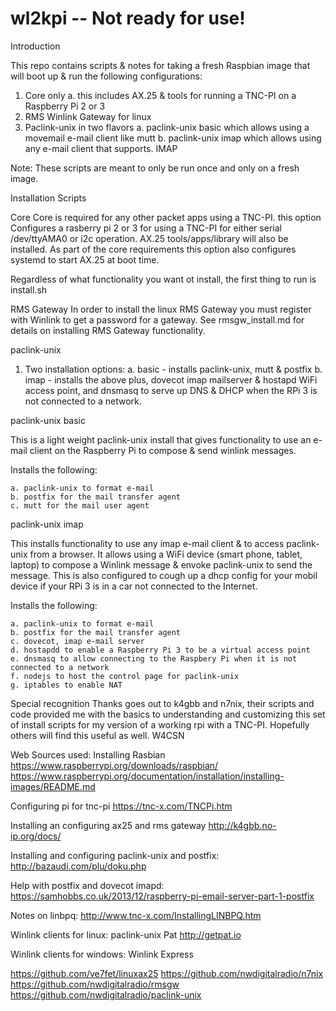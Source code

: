 # wl2kpi -- Not ready for use!

Introduction

This repo contains scripts & notes for taking a fresh Raspbian image that
will boot up & run the following configurations:

1. Core only
	a. this includes AX.25 & tools for running a TNC-PI on a Raspberry Pi 2 or 3
2. RMS Winlink Gateway for linux
3. Paclink-unix in two flavors
	a. paclink-unix basic which allows using a movemail e-mail client like mutt
	b. paclink-unix imap which allows using any e-mail client that supports. IMAP

Note: These scripts are meant to only be run once and only on a fresh image.

Installation Scripts

Core
Core is required for any other packet apps using a TNC-PI. this option Configures a 
rasberry pi 2 or 3 for using a TNC-PI for either serial /dev/ttyAMA0 or i2c operation.
AX.25 tools/apps/library will also be installed. As part of the core requirements this
option also configures systemd to start AX.25 at boot time.

Regardless of what functionality you want ot install, the first thing to run is install.sh 

RMS Gateway
In order to install the linux RMS Gateway you must register with Winlink to get a password
for a gateway.
See rmsgw_install.md for details on installing RMS Gateway functionality.

paclink-unix
1. Two installation options:
	a. basic - installs paclink-unix, mutt & postfix
	b. imap - installs the above plus, dovecot imap mailserver & hostapd WiFi access point,
       and dnsmasq to serve up DNS & DHCP when the RPi 3 is not connected to a network.
	
paclink-unix basic

This is a light weight paclink-unix install that gives functionality to use an e-mail client 
on the Raspberry Pi to compose & send winlink messages.

Installs the following:

	a. paclink-unix to format e-mail
	b. postfix for the mail transfer agent
	c. mutt for the mail user agent

paclink-unix imap

This installs functionality to use any imap e-mail client & to access paclink-unix from a browser.
It allows using a WiFi device (smart phone, tablet, laptop) to compose a Winlink message & envoke 
paclink-unix to send the message. This is also configured to cough up a dhcp config for your mobil 
device if your RPi 3 is in a car not connected to the Internet.

Installs the following:

	a. paclink-unix to format e-mail
	b. postfix for the mail transfer agent
	c. dovecot, imap e-mail server
	d. hostapdd to enable a Raspberry Pi 3 to be a virtual access point
	e. dnsmasq to allow connecting to the Raspbery Pi when it is not connected to a network
	f. nodejs to host the control page for paclink-unix
	g. iptables to enable NAT
	
Special recognition
Thanks goes out to k4gbb and n7nix, their scripts and code provided me with the basics to understanding 
and customizing this set of install scripts for my version of a working rpi with a TNC-PI. Hopefully others
will find this useful as well.
W4CSN

Web Sources used:
Installing Rasbian
https://www.raspberrypi.org/downloads/raspbian/
https://www.raspberrypi.org/documentation/installation/installing-images/README.md

Configuring pi for tnc-pi
https://tnc-x.com/TNCPi.htm

Installing an configuring ax25 and rms gateway
http://k4gbb.no-ip.org/docs/

Installing and configuring paclink-unix and postfix:
http://bazaudi.com/plu/doku.php

Help with postfix and dovecot imapd:
https://samhobbs.co.uk/2013/12/raspberry-pi-email-server-part-1-postfix

Notes on linbpq:
http://www.tnc-x.com/InstallingLINBPQ.htm

Winlink clients for linux:
paclink-unix
Pat   http://getpat.io

Winlink clients for windows:
Winlink Express

https://github.com/ve7fet/linuxax25
https://github.com/nwdigitalradio/n7nix
https://github.com/nwdigitalradio/rmsgw
https://github.com/nwdigitalradio/paclink-unix
